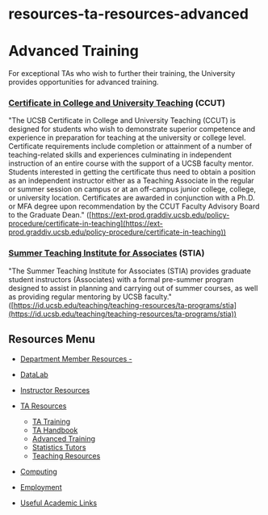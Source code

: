 # resources-ta-resources-advanced

# Advanced Training

For exceptional TAs who wish to further their training, the University provides opportunities for advanced training.

### [Certificate in College and University Teaching](https://ext-prod.graddiv.ucsb.edu/policy-procedure/certificate-in-teaching) (CCUT)

"The UCSB Certificate in College and University Teaching (CCUT) is designed for students who wish to demonstrate superior competence and experience in preparation for teaching at the university or college level. Certificate requirements include completion or attainment of a number of teaching-related skills and experiences culminating in independent instruction of an entire course with the support of a UCSB faculty mentor. Students interested in getting the certificate thus need to obtain a position as an independent instructor either as a Teaching Associate in the regular or summer session on campus or at an off-campus junior college, college, or university location. Certificates are awarded in conjunction with a Ph.D. or MFA degree upon recommendation by the CCUT Faculty Advisory Board to the Graduate Dean." ([https://ext-prod.graddiv.ucsb.edu/policy-procedure/certificate-in-teaching](https://ext-prod.graddiv.ucsb.edu/policy-procedure/certificate-in-teaching))

### [Summer Teaching Institute for Associates](https://id.ucsb.edu/teaching/teaching-resources/ta-programs/stia) (STIA)

"The Summer Teaching Institute for Associates (STIA) provides graduate student instructors (Associates) with a formal pre-summer program designed to assist in planning and carrying out of summer courses, as well as providing regular mentoring by UCSB faculty." ([https://id.ucsb.edu/teaching/teaching-resources/ta-programs/stia](https://id.ucsb.edu/teaching/teaching-resources/ta-programs/stia))

## Resources Menu

- [Department Member Resources -](/resources "Department Member Resources")
- [DataLab](/resources/statlab "DataLab")
- [Instructor Resources](/resources/instructor "Instructor Resources")
- [TA Resources](/resources/ta-resources "TA Resources")
  
  - [TA Training](/resources/ta-resources/training "TA Training")
  - [TA Handbook](/resources/ta-resources/handbook "TA Handbook")
  - [Advanced Training](/resources/ta-resources/advanced "Advanced Training")
  - [Statistics Tutors](/undergrad/tutors "Statistics Tutors")
  - [Teaching Resources](/resources/ta-resources/teach "Teaching Resources")
- [Computing](/resources/computing "Computing")
- [Employment](/about/employment "Employment")
- [Useful Academic Links](/resources/useful "Useful Academic Links")